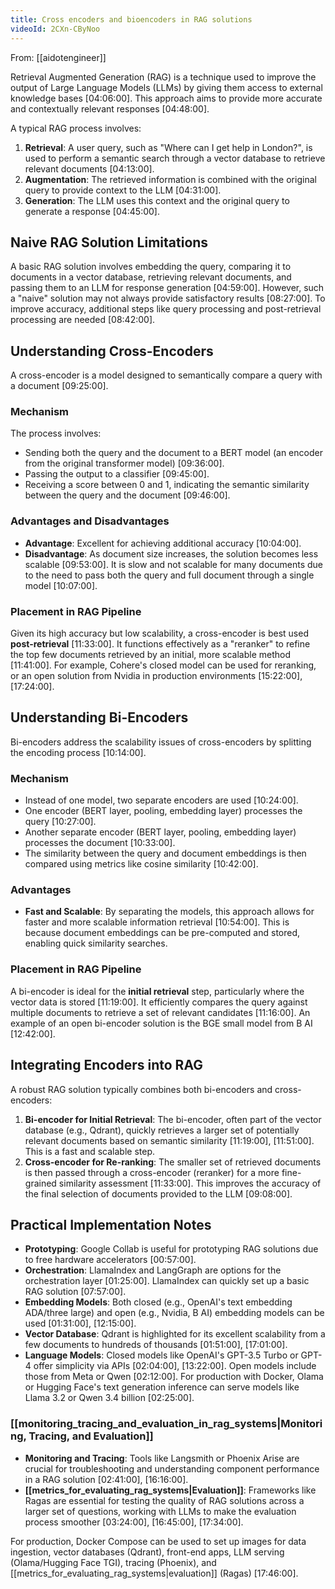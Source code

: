```yaml
---
title: Cross encoders and bioencoders in RAG solutions
videoId: 2CXn-CByNoo
---
```


From: [[aidotengineer]] <br/> 

Retrieval Augmented Generation (RAG) is a technique used to improve the output of Large Language Models (LLMs) by giving them access to external knowledge bases <a class="yt-timestamp" data-t="04:06:00">[04:06:00]</a>. This approach aims to provide more accurate and contextually relevant responses <a class="yt-timestamp" data-t="04:48:00">[04:48:00]</a>.

A typical RAG process involves:
1.  **Retrieval**: A user query, such as "Where can I get help in London?", is used to perform a semantic search through a vector database to retrieve relevant documents <a class="yt-timestamp" data-t="04:13:00">[04:13:00]</a>.
2.  **Augmentation**: The retrieved information is combined with the original query to provide context to the LLM <a class="yt-timestamp" data-t="04:31:00">[04:31:00]</a>.
3.  **Generation**: The LLM uses this context and the original query to generate a response <a class="yt-timestamp" data-t="04:45:00">[04:45:00]</a>.

## Naive RAG Solution Limitations
A basic RAG solution involves embedding the query, comparing it to documents in a vector database, retrieving relevant documents, and passing them to an LLM for response generation <a class="yt-timestamp" data-t="04:59:00">[04:59:00]</a>. However, such a "naive" solution may not always provide satisfactory results <a class="yt-timestamp" data-t="08:27:00">[08:27:00]</a>. To improve accuracy, additional steps like query processing and post-retrieval processing are needed <a class="yt-timestamp" data-t="08:42:00">[08:42:00]</a>.

## Understanding Cross-Encoders
A cross-encoder is a model designed to semantically compare a query with a document <a class="yt-timestamp" data-t="09:25:00">[09:25:00]</a>.

### Mechanism
The process involves:
*   Sending both the query and the document to a BERT model (an encoder from the original transformer model) <a class="yt-timestamp" data-t="09:36:00">[09:36:00]</a>.
*   Passing the output to a classifier <a class="yt-timestamp" data-t="09:45:00">[09:45:00]</a>.
*   Receiving a score between 0 and 1, indicating the semantic similarity between the query and the document <a class="yt-timestamp" data-t="09:46:00">[09:46:00]</a>.

### Advantages and Disadvantages
*   **Advantage**: Excellent for achieving additional accuracy <a class="yt-timestamp" data-t="10:04:00">[10:04:00]</a>.
*   **Disadvantage**: As document size increases, the solution becomes less scalable <a class="yt-timestamp" data-t="09:53:00">[09:53:00]</a>. It is slow and not scalable for many documents due to the need to pass both the query and full document through a single model <a class="yt-timestamp" data-t="10:07:00">[10:07:00]</a>.

### Placement in RAG Pipeline
Given its high accuracy but low scalability, a cross-encoder is best used **post-retrieval** <a class="yt-timestamp" data-t="11:33:00">[11:33:00]</a>. It functions effectively as a "reranker" to refine the top few documents retrieved by an initial, more scalable method <a class="yt-timestamp" data-t="11:41:00">[11:41:00]</a>. For example, Cohere's closed model can be used for reranking, or an open solution from Nvidia in production environments <a class="yt-timestamp" data-t="15:22:00">[15:22:00]</a>, <a class="yt-timestamp" data-t="17:24:00">[17:24:00]</a>.

## Understanding Bi-Encoders
Bi-encoders address the scalability issues of cross-encoders by splitting the encoding process <a class="yt-timestamp" data-t="10:14:00">[10:14:00]</a>.

### Mechanism
*   Instead of one model, two separate encoders are used <a class="yt-timestamp" data-t="10:24:00">[10:24:00]</a>.
*   One encoder (BERT layer, pooling, embedding layer) processes the query <a class="yt-timestamp" data-t="10:27:00">[10:27:00]</a>.
*   Another separate encoder (BERT layer, pooling, embedding layer) processes the document <a class="yt-timestamp" data-t="10:33:00">[10:33:00]</a>.
*   The similarity between the query and document embeddings is then compared using metrics like cosine similarity <a class="yt-timestamp" data-t="10:42:00">[10:42:00]</a>.

### Advantages
*   **Fast and Scalable**: By separating the models, this approach allows for faster and more scalable information retrieval <a class="yt-timestamp" data-t="10:54:00">[10:54:00]</a>. This is because document embeddings can be pre-computed and stored, enabling quick similarity searches.

### Placement in RAG Pipeline
A bi-encoder is ideal for the **initial retrieval** step, particularly where the vector data is stored <a class="yt-timestamp" data-t="11:19:00">[11:19:00]</a>. It efficiently compares the query against multiple documents to retrieve a set of relevant candidates <a class="yt-timestamp" data-t="11:16:00">[11:16:00]</a>. An example of an open bi-encoder solution is the BGE small model from B AI <a class="yt-timestamp" data-t="12:42:00">[12:42:00]</a>.

## Integrating Encoders into RAG
A robust RAG solution typically combines both bi-encoders and cross-encoders:
1.  **Bi-encoder for Initial Retrieval**: The bi-encoder, often part of the vector database (e.g., Qdrant), quickly retrieves a larger set of potentially relevant documents based on semantic similarity <a class="yt-timestamp" data-t="11:19:00">[11:19:00]</a>, <a class="yt-timestamp" data-t="11:51:00">[11:51:00]</a>. This is a fast and scalable step.
2.  **Cross-encoder for Re-ranking**: The smaller set of retrieved documents is then passed through a cross-encoder (reranker) for a more fine-grained similarity assessment <a class="yt-timestamp" data-t="11:33:00">[11:33:00]</a>. This improves the accuracy of the final selection of documents provided to the LLM <a class="yt-timestamp" data-t="09:08:00">[09:08:00]</a>.

## Practical Implementation Notes
*   **Prototyping**: Google Collab is useful for prototyping RAG solutions due to free hardware accelerators <a class="yt-timestamp" data-t="00:57:00">[00:57:00]</a>.
*   **Orchestration**: LlamaIndex and LangGraph are options for the orchestration layer <a class="yt-timestamp" data-t="01:25:00">[01:25:00]</a>. LlamaIndex can quickly set up a basic RAG solution <a class="yt-timestamp" data-t="07:57:00">[07:57:00]</a>.
*   **Embedding Models**: Both closed (e.g., OpenAI's text embedding ADA/three large) and open (e.g., Nvidia, B AI) embedding models can be used <a class="yt-timestamp" data-t="01:31:00">[01:31:00]</a>, <a class="yt-timestamp" data-t="12:15:00">[12:15:00]</a>.
*   **Vector Database**: Qdrant is highlighted for its excellent scalability from a few documents to hundreds of thousands <a class="yt-timestamp" data-t="01:51:00">[01:51:00]</a>, <a class="yt-timestamp" data-t="17:01:00">[17:01:00]</a>.
*   **Language Models**: Closed models like OpenAI's GPT-3.5 Turbo or GPT-4 offer simplicity via APIs <a class="yt-timestamp" data-t="02:04:00">[02:04:00]</a>, <a class="yt-timestamp" data-t="13:22:00">[13:22:00]</a>. Open models include those from Meta or Qwen <a class="yt-timestamp" data-t="02:12:00">[02:12:00]</a>. For production with Docker, Olama or Hugging Face's text generation inference can serve models like Llama 3.2 or Qwen 3.4 billion <a class="yt-timestamp" data-t="02:25:00">[02:25:00]</a>.

### [[monitoring_tracing_and_evaluation_in_rag_systems|Monitoring, Tracing, and Evaluation]]
*   **Monitoring and Tracing**: Tools like Langsmith or Phoenix Arise are crucial for troubleshooting and understanding component performance in a RAG solution <a class="yt-timestamp" data-t="02:41:00">[02:41:00]</a>, <a class="yt-timestamp" data-t="16:16:00">[16:16:00]</a>.
*   **[[metrics_for_evaluating_rag_systems|Evaluation]]**: Frameworks like Ragas are essential for testing the quality of RAG solutions across a larger set of questions, working with LLMs to make the evaluation process smoother <a class="yt-timestamp" data-t="03:24:00">[03:24:00]</a>, <a class="yt-timestamp" data-t="16:45:00">[16:45:00]</a>, <a class="yt-timestamp" data-t="17:34:00">[17:34:00]</a>.

For production, Docker Compose can be used to set up images for data ingestion, vector databases (Qdrant), front-end apps, LLM serving (Olama/Hugging Face TGI), tracing (Phoenix), and [[metrics_for_evaluating_rag_systems|evaluation]] (Ragas) <a class="yt-timestamp" data-t="17:46:00">[17:46:00]</a>.